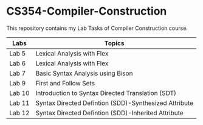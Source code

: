 # CS354-Compiler-Construction
This repository contains my Lab Tasks of Compiler Construction course. 

| Labs | Topics |
| --- | --- |
| Lab 5 | Lexical Analysis with Flex |
| Lab 6 | Lexical Analysis with Flex |
| Lab 7 | Basic Syntax Analysis using Bison |
| Lab 9 | First and Follow Sets |
| Lab 10 | Introduction to Syntax Directed Translation (SDT) |
| Lab 11 | Syntax Directed Defintion (SDD)-Synthesized Attribute |
| Lab 12 | Syntax Directed Defintion (SDD)-Inherited Attribute |
